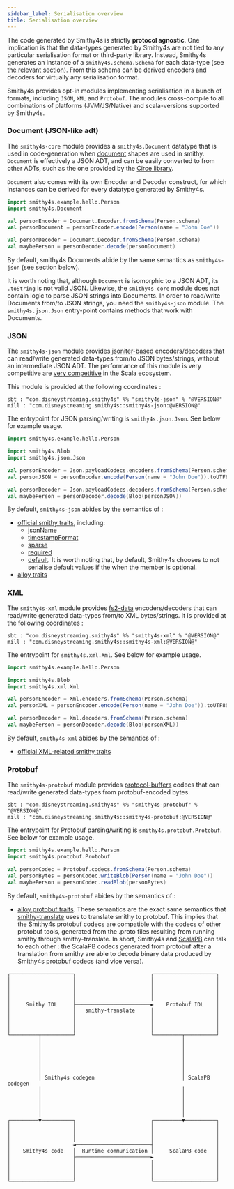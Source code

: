 ```yaml
---
sidebar_label: Serialisation overview
title: Serialisation overview
---
```


The code generated by Smithy4s is strictly **protocol agnostic**. One implication is that the data-types generated by Smithy4s are not tied to any particular serialisation format or third-party library. Instead, Smithy4s generates an instance of a `smithy4s.schema.Schema` for each data-type (see [the relevant section](../05-design/02-schemas.md)). From this schema can be derived encoders and decoders for virtually any serialisation format.

Smithy4s provides opt-in modules implementing serialisation in a bunch of formats, including `JSON`, `XML` and `Protobuf`. The modules cross-compile to all combinations of platforms (JVM/JS/Native) and scala-versions supported by Smithy4s.

### Document (JSON-like adt)

The `smithy4s-core` module provides a `smithy4s.Document` datatype that is used in code-generation when [document](https://smithy.io/2.0/spec/simple-types.html#document) shapes are used in smithy. `Document` is effectively a JSON ADT, and can be easily converted to from other ADTs, such as the one provided by the [Circe library](https://circe.github.io/circe/).

`Document` also comes with its own Encoder and Decoder construct, for which instances can be derived for every datatype generated by Smithy4s.

```scala mdoc:reset
import smithy4s.example.hello.Person
import smithy4s.Document

val personEncoder = Document.Encoder.fromSchema(Person.schema)
val personDocument = personEncoder.encode(Person(name = "John Doe"))

val personDecoder = Document.Decoder.fromSchema(Person.schema)
val maybePerson = personDecoder.decode(personDocument)
```

By default, smithy4s Documents abide by the same semantics as `smithy4s-json` (see section below).

It is worth noting that, although `Document` is isomorphic to a JSON ADT, its `.toString` is not valid JSON. Likewise, the `smithy4s-core` module does not contain logic to parse JSON strings into Documents. In order to read/write Documents from/to JSON strings, you need the `smithy4s-json` module. The `smithy4s.json.Json` entry-point contains methods that work with Documents.

### JSON

The `smithy4s-json` module provides [jsoniter-based](https://github.com/plokhotnyuk/jsoniter-scala) encoders/decoders that can read/write generated data-types from/to JSON bytes/strings, without an intermediate JSON ADT. The performance of this module is very competitive are [very competitive](https://plokhotnyuk.github.io/jsoniter-scala/) in the Scala ecosystem.

This module is provided at the following coordinates :

```
sbt : "com.disneystreaming.smithy4s" %% "smithy4s-json" % "@VERSION@"
mill : "com.disneystreaming.smithy4s::smithy4s-json:@VERSION@"
```

The entrypoint for JSON parsing/writing is `smithy4s.json.Json`. See below for example usage.

```scala mdoc:reset
import smithy4s.example.hello.Person

import smithy4s.Blob
import smithy4s.json.Json

val personEncoder = Json.payloadCodecs.encoders.fromSchema(Person.schema)
val personJSON = personEncoder.encode(Person(name = "John Doe")).toUTF8String

val personDecoder = Json.payloadCodecs.decoders.fromSchema(Person.schema)
val maybePerson = personDecoder.decode(Blob(personJSON))
```

By default, `smithy4s-json` abides by the semantics of :

* [official smithy traits](https://smithy.io/2.0/spec/protocol-traits.html), including:
  * [jsonName](https://smithy.io/2.0/spec/protocol-traits.html#jsonname-trait)
  * [timestampFormat](https://smithy.io/2.0/spec/protocol-traits.html#timestampformat-trait)
  * [sparse](https://smithy.io/2.0/spec/type-refinement-traits.html#sparse-trait)
  * [required](https://smithy.io/2.0/spec/type-refinement-traits.html#required-trait)
  * [default](https://smithy.io/2.0/spec/type-refinement-traits.html#default-value-serialization). It is worth noting that, by default, Smithy4s chooses to not serialise default values if the when the member is optional.
* [alloy traits](https://github.com/disneystreaming/alloy/blob/main/docs/serialisation/json.md)


### XML

The `smithy4s-xml` module provides [fs2-data](https://fs2-data.gnieh.org/documentation/xml/) encoders/decoders that can read/write generated data-types from/to XML bytes/strings. It is provided at the following coordinates :

```
sbt : "com.disneystreaming.smithy4s" %% "smithy4s-xml" % "@VERSION@"
mill : "com.disneystreaming.smithy4s::smithy4s-xml:@VERSION@"
```

The entrypoint for  `smithy4s.xml.Xml`. See below for example usage.

```scala mdoc:reset
import smithy4s.example.hello.Person

import smithy4s.Blob
import smithy4s.xml.Xml

val personEncoder = Xml.encoders.fromSchema(Person.schema)
val personXML = personEncoder.encode(Person(name = "John Doe")).toUTF8String

val personDecoder = Xml.decoders.fromSchema(Person.schema)
val maybePerson = personDecoder.decode(Blob(personXML))
```

By default, `smithy4s-xml` abides by the semantics of :

* [official XML-related smithy traits](https://smithy.io/2.0/spec/protocol-traits.html#xml-bindings)

### Protobuf

The `smithy4s-protobuf` module provides [protocol-buffers](https://protobuf.dev/) codecs that can read/write generated data-types from protobuf-encoded bytes.

```
sbt : "com.disneystreaming.smithy4s" %% "smithy4s-protobuf" % "@VERSION@"
mill : "com.disneystreaming.smithy4s::smithy4s-protobuf:@VERSION@"
```

The entrypoint for Protobuf parsing/writing is `smithy4s.protobuf.Protobuf`. See below for example usage.

```scala mdoc:reset
import smithy4s.example.hello.Person
import smithy4s.protobuf.Protobuf

val personCodec = Protobuf.codecs.fromSchema(Person.schema)
val personBytes = personCodec.writeBlob(Person(name = "John Doe"))
val maybePerson = personCodec.readBlob(personBytes)
```

By default, `smithy4s-protobuf` abides by the semantics of :

* [alloy protobuf traits](https://github.com/disneystreaming/alloy/blob/main/docs/serialisation/protobuf.md). These semantics are the exact same semantics that [smithy-translate](https://github.com/disneystreaming/smithy-translate) uses to translate smithy to protobuf. This implies that the Smithy4s protobuf codecs are compatible with the codecs of other protobuf tools, generated from the .proto files resulting from running smithy through smithy-translate. In short, Smithy4s and [ScalaPB](https://github.com/scalapb/ScalaPB) can talk to each other : the ScalaPB codecs generated from protobuf after a translation from smithy are able to decode binary data produced by Smithy4s protobuf codecs (and vice versa).


```
┌────────────────────┐                        ┌────────────────────┐
│                    │                        │                    │
│                    │                        │                    │
│                    │                        │                    │
│                    │                        │                    │
│     Smithy IDL     ├────────────────────────►    Protobuf IDL    │
│                    │   smithy-translate     │                    │
│                    │                        │                    │
│                    │                        │                    │
│                    │                        │                    │
└─────────┬──────────┘                        └─────────┬──────────┘
          │                                             │
          │                                             │
          │                                             │
          │                                             │
          │                                             │
          │                                             │
          │ Smithy4s codegen                            │ ScalaPB codegen
          │                                             │
          │                                             │
          │                                             │
          │                                             │
          │                                             │
┌─────────▼──────────┐                        ┌─────────▼──────────┐
│                    │                        │                    │
│                    │                        │                    │
│                    │                        │                    │
│                    ◄────────────────────────┤                    │
│    Smithy4s code   │  Runtime communication │     ScalaPB code   │
│                    ├────────────────────────►                    │
│                    │                        │                    │
│                    │                        │                    │
│                    │                        │                    │
└────────────────────┘                        └────────────────────┘
```
